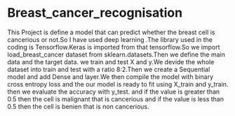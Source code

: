 # Breast_cancer_recognisation

This Project is define a model that can predict whether the breast cell is cancerious or not.So I have used deep learning .The library used in the coding is Tensorflow.Keras is imported from that tensorflow.So we import load_breast_cancer dataset from sklearn.datasets.Then we define the main data and the target data. we train and test X and y.We devide the whole dataset into train and test with a ratio 8:2.Then we create a Sequential model and add Dense and layer.We then compile the model with binary cross entropy loss and the our model is ready to fit using X_train and y_train. then we evaluate the accuracy with y_test. and if the value is greater than 0.5 then the cell is malignant that is cancerious and if the value is less than 0.5 then the cell is benien that is non cancerious.

